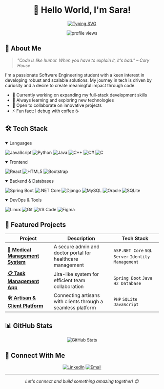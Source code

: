 # <div align="center">👋 Hello World, I'm Sara!</div>

<div align="center">
  
[![Typing SVG](https://readme-typing-svg.herokuapp.com?font=Fira+Code&pause=1000&color=6E76F4&center=true&vCenter=true&width=435&lines=Software+Engineering+Student;Full+Stack+Developer;Problem+Solver;Tech+Enthusiast)](https://git.io/typing-svg)

</div>

<p align="center">
  <img src="https://komarev.com/ghpvc/?username=sarael302&label=Profile%20views&color=0e75b6&style=flat" alt="profile views" />
</p>

## 💫 About Me

> *"Code is like humor. When you have to explain it, it's bad." – Cory House*

I'm a passionate Software Engineering student with a keen interest in developing robust and scalable solutions. My journey in tech is driven by curiosity and a desire to create meaningful impact through code.

- 🔭 Currently working on expanding my full-stack development skills
- 🌱 Always learning and exploring new technologies
- 👯 Open to collaborate on innovative projects
- ⚡ Fun fact: I debug with coffee ☕

## 🛠️ Tech Stack

<details open>
<summary>Languages</summary>

![JavaScript](https://img.shields.io/badge/-JavaScript-F7DF1E?style=for-the-badge&logo=javascript&logoColor=black)
![Python](https://img.shields.io/badge/-Python-3776AB?style=for-the-badge&logo=python&logoColor=white)
![Java](https://img.shields.io/badge/-Java-007396?style=for-the-badge&logo=java&logoColor=white)
![C++](https://img.shields.io/badge/-C++-00599C?style=for-the-badge&logo=c%2B%2B&logoColor=white)
![C#](https://img.shields.io/badge/-C%23-239120?style=for-the-badge&logo=csharp&logoColor=white)
![C](https://img.shields.io/badge/-C-A8B9CC?style=for-the-badge&logo=c&logoColor=black)

</details>

<details open>
<summary>Frontend</summary>

![React](https://img.shields.io/badge/-React-61DAFB?style=for-the-badge&logo=react&logoColor=black)
![HTML5](https://img.shields.io/badge/-HTML5-E34F26?style=for-the-badge&logo=html5&logoColor=white)
![Bootstrap](https://img.shields.io/badge/-Bootstrap-7952B3?style=for-the-badge&logo=bootstrap&logoColor=white)

</details>

<details open>
<summary>Backend & Databases</summary>

![Spring Boot](https://img.shields.io/badge/-Spring%20Boot-6DB33F?style=for-the-badge&logo=spring&logoColor=white)
![.NET Core](https://img.shields.io/badge/-.NET%20Core-512BD4?style=for-the-badge&logo=dotnet&logoColor=white)
![Django](https://img.shields.io/badge/-Django-092E20?style=for-the-badge&logo=django&logoColor=white)
![MySQL](https://img.shields.io/badge/-MySQL-4479A1?style=for-the-badge&logo=mysql&logoColor=white)
![Oracle](https://img.shields.io/badge/-Oracle-F80000?style=for-the-badge&logo=oracle&logoColor=white)
![SQLite](https://img.shields.io/badge/-SQLite-003B57?style=for-the-badge&logo=sqlite&logoColor=white)

</details>

<details open>
<summary>DevOps & Tools</summary>

![Linux](https://img.shields.io/badge/-Linux-FCC624?style=for-the-badge&logo=linux&logoColor=black)
![Git](https://img.shields.io/badge/-Git-F05032?style=for-the-badge&logo=git&logoColor=white)
![VS Code](https://img.shields.io/badge/-VS%20Code-007ACC?style=for-the-badge&logo=visualstudiocode&logoColor=white)
![Figma](https://img.shields.io/badge/-Figma-F24E1E?style=for-the-badge&logo=figma&logoColor=white)

</details>

## 🚀 Featured Projects

<div align="center">

| Project | Description | Tech Stack |
|---------|-------------|------------|
| [**🏥 Medical Management System**]([https://github.com/username/medical-management](https://github.com/sarael302/Medical-Management-System.git)) | A secure admin and doctor portal for healthcare management | `ASP.NET Core` `SQL Server` `Identity Management` |
| [**📋 Task Management App**]([https://github.com/username/task-management](https://github.com/sarael302/Task-Management-Project.git)) | Jira-like system for efficient team collaboration | `Spring Boot` `Java` `H2 Database` |
| [**🛠️ Artisan & Client Platform**]([https://github.com/username/artisan-platform](https://github.com/sarael302/Artisans-Management-System.git)) | Connecting artisans with clients through a seamless platform | `PHP` `SQLite` `JavaScript` |

</div>

## 📊 GitHub Stats

<div align="center">
  <img src="https://github-readme-stats.vercel.app/api?username=sarael302&show_icons=true&theme=tokyonight" alt="GitHub Stats" />
</div>

## 🤝 Connect With Me

<div align="center">

[![LinkedIn](https://img.shields.io/badge/-LinkedIn-0077B5?style=for-the-badge&logo=linkedin&logoColor=white)]([https://www.linkedin.com/in/your-profile](https://www.linkedin.com/in/sara-el-mendili-b012981a4/))
[![Email](https://img.shields.io/badge/-Email-D14836?style=for-the-badge&logo=gmail&logoColor=white)](mailto:saraelmendili@example.com)

</div>

---

<div align="center">
  <i>Let's connect and build something amazing together! 😊</i>
</div>
